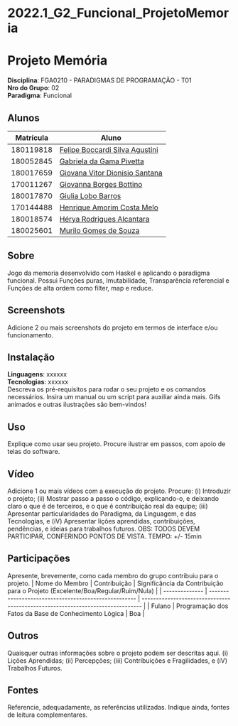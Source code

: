 # 2022.1_G2_Funcional_ProjetoMemoria
# Projeto Memória

**Disciplina**: FGA0210 - PARADIGMAS DE PROGRAMAÇÃO - T01 <br>
**Nro do Grupo**: 02<br>
**Paradigma**: Funcional<br>

## Alunos
| Matrícula | Aluno                                                               |
| --------- | ------------------------------------------------------------------- |
| 180119818 | [Felipe Boccardi Silva Agustini](http://github.com/fealps)          |
| 180052845 | [Gabriela da Gama Pivetta](http://github.com/gabrielapivetta)       |
| 180017659 | [Giovana Vitor Dionisio Santana](http://github.com/giovanadionisio) |
| 170011267 | [Giovanna Borges Bottino](http://github.com/giovannabbottino)       |
| 180017870 | [Giulia Lobo Barros](http://github.com/Giuulob89)                   |
| 170144488 | [Henrique Amorim Costa Melo](http://github.com/henriqueamorim20)    |
| 180018574 | [Hérya Rodrigues Alcantara](http://github.com/hryds)                |
| 180025601 | [Murilo Gomes de Souza](http://github.com/murilogds)                |

## Sobre 
Jogo da memoria desenvolvido com Haskel e aplicando o paradigma funcional. Possui Funções puras, Imutabilidade, Transparência referencial e Funções de alta ordem como  filter, map e reduce.

## Screenshots
Adicione 2 ou mais screenshots do projeto em termos de interface e/ou funcionamento.

## Instalação 
**Linguagens**: xxxxxx<br>
**Tecnologias**: xxxxxx<br>
Descreva os pré-requisitos para rodar o seu projeto e os comandos necessários.
Insira um manual ou um script para auxiliar ainda mais.
Gifs animados e outras ilustrações são bem-vindos!

## Uso 
Explique como usar seu projeto.
Procure ilustrar em passos, com apoio de telas do software.

## Vídeo
Adicione 1 ou mais vídeos com a execução do projeto.
Procure: 
(i) Introduzir o projeto;
(ii) Mostrar passo a passo o código, explicando-o, e deixando claro o que é de terceiros, e o que é contribuição real da equipe;
(iii) Apresentar particularidades do Paradigma, da Linguagem, e das Tecnologias, e
(iV) Apresentar lições aprendidas, contribuições, pendências, e ideias para trabalhos futuros.
OBS: TODOS DEVEM PARTICIPAR, CONFERINDO PONTOS DE VISTA.
TEMPO: +/- 15min

## Participações
Apresente, brevemente, como cada membro do grupo contribuiu para o projeto.
| Nome do Membro | Contribuição                                         | Significância da Contribuição para o Projeto (Excelente/Boa/Regular/Ruim/Nula) |
| -------------- | ---------------------------------------------------- | ------------------------------------------------------------------------------ |
| Fulano         | Programação dos Fatos da Base de Conhecimento Lógica | Boa                                                                            |

## Outros 
Quaisquer outras informações sobre o projeto podem ser descritas aqui.
(i) Lições Aprendidas;
(ii) Percepções;
(iii) Contribuições e Fragilidades, e
(iV) Trabalhos Futuros.

## Fontes
Referencie, adequadamente, as referências utilizadas.
Indique ainda, fontes de leitura complementares.